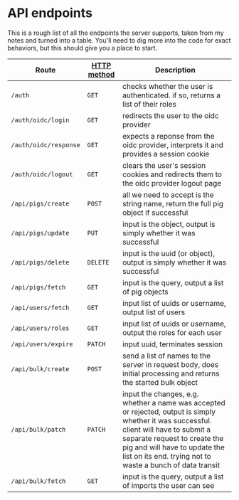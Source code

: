 # API endpoints

This is a rough list of all the endpoints the server supports, taken from my notes and turned into a table. You'll need to dig more into the code for exact behaviors, but this should give you a place to start.

| Route                 | [HTTP method](https://developer.mozilla.org/en-US/docs/Web/HTTP/Methods) | Description                                                                                                                                                                                                                                                           |
|-----------------------|--------------------------------------------------------------------------|-----------------------------------------------------------------------------------------------------------------------------------------------------------------------------------------------------------------------------------------------------------------------|
| `/auth`               | `GET`                                                                    | checks whether the user is authenticated. if so, returns a list of their roles                                                                                                                                                                                        |
| `/auth/oidc/login`    | `GET`                                                                    | redirects the user to the oidc provider                                                                                                                                                                                                                               |
| `/auth/oidc/response` | `GET`                                                                    | expects a reponse from the oidc provider, interprets it and provides a session cookie                                                                                                                                                                                 |
| `/auth/oidc/logout`   | `GET`                                                                    | clears the user's session cookies and redirects them to the oidc provider logout page                                                                                                                                                                                 |
| `/api/pigs/create`    | `POST`                                                                   | all we need to accept is the string name, return the full pig object if successful                                                                                                                                                                                    |
| `/api/pigs/update`    | `PUT`                                                                    | input is the object, output is simply whether it was successful                                                                                                                                                                                                       |
| `/api/pigs/delete`    | `DELETE`                                                                 | input is the uuid (or object), output is simply whether it was successful                                                                                                                                                                                             |
| `/api/pigs/fetch`     | `GET`                                                                    | input is the query, output a list of pig objects                                                                                                                                                                                                                      |
| `/api/users/fetch`    | `GET`                                                                    | input list of uuids or username, output list of users                                                                                                                                                                                                                 |
| `/api/users/roles`    | `GET`                                                                    | input list of uuids or username, output the roles for each user                                                                                                                                                                                                       |
| `/api/users/expire`   | `PATCH`                                                                  | input uuid, terminates session                                                                                                                                                                                                                                        |
| `/api/bulk/create`    | `POST`                                                                   | send a list of names to the server in request body, does initial processing and returns the started bulk object                                                                                                                                                       |
| `/api/bulk/patch`     | `PATCH`                                                                  | input the changes, e.g. whether a name was accepted or rejected, output is simply whether it was successful. client will have to submit a separate request to create the pig and will have to update the list on its end. trying not to waste a bunch of data transit |
| `/api/bulk/fetch`     | `GET`                                                                    | input is the query, output a list of imports the user can see                                                                                                                                                                                                         |
